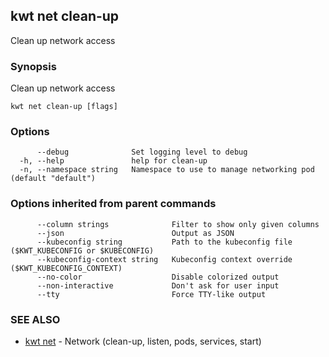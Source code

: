 ## kwt net clean-up

Clean up network access

### Synopsis

Clean up network access

```
kwt net clean-up [flags]
```

### Options

```
      --debug              Set logging level to debug
  -h, --help               help for clean-up
  -n, --namespace string   Namespace to use to manage networking pod (default "default")
```

### Options inherited from parent commands

```
      --column strings              Filter to show only given columns
      --json                        Output as JSON
      --kubeconfig string           Path to the kubeconfig file ($KWT_KUBECONFIG or $KUBECONFIG)
      --kubeconfig-context string   Kubeconfig context override ($KWT_KUBECONFIG_CONTEXT)
      --no-color                    Disable colorized output
      --non-interactive             Don't ask for user input
      --tty                         Force TTY-like output
```

### SEE ALSO

* [kwt net](kwt_net.md)	 - Network (clean-up, listen, pods, services, start)

